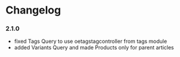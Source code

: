 # Changelog

### 2.1.0
- fixed Tags Query to use oetagstagcontroller from tags module
- added Variants Query and made Products only for parent articles
